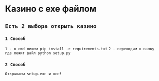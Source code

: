 # Казино с exe файлом

## ```Есть 2 выбора открыть казино```
### ```1 Способ```
```1 - в cmd пишем pip install -r requirements.txt```
```2 - переходим в папку где лежит файл python setup.py```
### ```2 Способ```
```Открываем setup.exe и все!```
